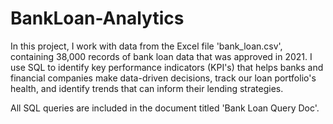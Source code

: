 # BankLoan-Analytics

In this project, I work with data from the Excel file 'bank_loan.csv', containing 38,000 records of bank loan data that was approved in 2021. I use SQL to identify key performance indicators (KPI's) that helps banks and financial companies make data-driven decisions, track our loan portfolio's health, and identify trends that can inform their lending strategies.

All SQL queries are included in the document titled 'Bank Loan Query Doc'. 
